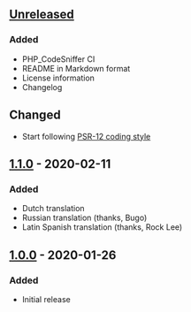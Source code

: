 ## [Unreleased]

### Added

- PHP_CodeSniffer CI
- README in Markdown format
- License information
- Changelog

## Changed

- Start following [PSR-12 coding style](https://www.php-fig.org/psr/psr-12/)

## [1.1.0] - 2020-02-11

### Added

- Dutch translation
- Russian translation (thanks, Bugo)
- Latin Spanish translation (thanks, Rock Lee)

## [1.0.0] - 2020-01-26

### Added

- Initial release

[Unreleased]: https://github.com/Timmy/smf-disabled-registration-redirect/compare/1.1.0...HEAD
[1.1.0]: https://github.com/Timmy/smf-disabled-registration-redirect/compare/1.0.0...1.1.0
[1.0.0]: https://github.com/Timmy/smf-disabled-registration-redirect/releases/tag/1.0.0
